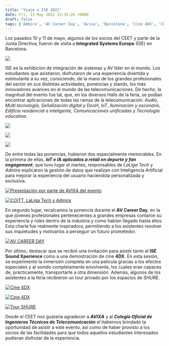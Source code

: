 ```yaml
---
title: 'Viaje a ISE 2022'
date: Fri, 13 May 2022 13:35:26 +0000
draft: false
tags: ['Admira', 'AV Career Day', 'Avixa', 'Barcelona', 'Cine 4DX', 'COIT', 'Eventos', 'Eventos externos', 'ISE', 'Junta Directiva', 'Junta Directiva', 'LaLiga Tech', 'SHURE', 'Tecnología']
---
```


Los pasados 10 y 11 de mayo, algunos de los socios del CEET y parte de la Junta Directiva, fueron de visita a **Integrated Systems Europe** (ISE) en Barcelona.

  

[![](https://ceet.org.es/wp-content/uploads/2022/05/msg1513094313-8909-1-1024x768.jpg)](https://ceet.org.es/wp-content/uploads/2022/05/msg1513094313-8909-1.jpg)

  

ISE es la exhibición de integración de sistemas y AV líder en el mundo. Los estudiantes que asistieron, disfrutaron de una experiencia divertida y estimulante a su vez, conociendo, de la mano de los grandes profesionales del sector en sus distintas actividades, ponencias y stands, los más innovadores avances en el mundo de las telecomunicaciones. De hecho, la magnitud del evento fue tal, que, en los diversos Halls de la feria, se podían encontrar aplicaciones de todas las ramas de la telecomunicación: _Audio_, _Multi tecnología_, _Señalización digital y DooH_, _IoT_, _Iluminación y escenario_, _Edificio residencial e inteligente_, _Comunicaciones unificadas_ y _Tecnología educativa_.

  

[![](https://ceet.org.es/wp-content/uploads/2022/05/msg1513094313-8916-768x1024.jpg)](https://ceet.org.es/wp-content/uploads/2022/05/msg1513094313-8916.jpg)

[![](https://ceet.org.es/wp-content/uploads/2022/05/msg1513094313-8921-1-768x1024.jpg)](https://ceet.org.es/wp-content/uploads/2022/05/msg1513094313-8921-1.jpg)

[![](https://ceet.org.es/wp-content/uploads/2022/05/msg1513094313-8923-1-768x1024.jpg)](https://ceet.org.es/wp-content/uploads/2022/05/msg1513094313-8923-1.jpg)

  

De entre todas las ponencias, hubieron dos especialmente memorables. En la primera de ellas, **_IoT e IA aplicados a retail en deporte y fan engagement_**, que tuvo lugar el martes, responsables de _LaLiga Tech_ y _Admira_ explicaron la gestión de datos que realizan con Inteligencia Artificial para mejorar la experiencia del usuario haciéndola personalizada y exclusiva.

  

[![Presentación por parte de AVIXA del evento](https://ceet.org.es/wp-content/uploads/2022/05/msg1513094313-8948-300x225.jpg)](https://ceet.org.es/wp-content/uploads/2022/05/msg1513094313-8948.jpg)

[![COITT, LaLiga Tech y Admira](https://ceet.org.es/wp-content/uploads/2022/05/msg1513094313-8947.jpg)](https://ceet.org.es/wp-content/uploads/2022/05/msg1513094313-8947.jpg)

  

En segundo lugar, recalcamos la ponencia durante el **AV Career Day**, en la que jóvenes profesionales pertenecientes a grandes empresas contaron su experiencia y roles dentro de la industria y como habían llegado hasta ellos. Esta charla fue realmente inspiradora, permitiendo a los asistentes resolver sus inquietudes y motivarlos a perseguir un futuro prometedor.

  

[![AV CAREER DAY](https://ceet.org.es/wp-content/uploads/2022/05/msg1513094313-8925-225x300.jpg)](https://ceet.org.es/wp-content/uploads/2022/05/msg1513094313-8925.jpg)

  

Por último, destacar que se recibió una invitación para asistir tanto al **ISE Sound Xperience** como a una demostración de cine **4DX**. En esta sesión, se experimentó la inmersión completa en una película gracias a los efectos especiales y al sonido completamente envolvente, los cuales eran capaces de, prácticamente, transportarte a otra dimensión. Además, algunos de los asistentes a la feria recibieron un tour privado por los espacios de _SHURE_.

  

[![Cine 4DX](https://ceet.org.es/wp-content/uploads/2022/05/msg1513094313-8914.jpg)](https://ceet.org.es/wp-content/uploads/2022/05/msg1513094313-8914.jpg)

[![Cine 4DX](https://ceet.org.es/wp-content/uploads/2022/05/msg1513094313-8915-1.jpg)](https://ceet.org.es/wp-content/uploads/2022/05/msg1513094313-8915-1.jpg)

[![Tour SHURE](https://ceet.org.es/wp-content/uploads/2022/05/msg1513094313-8960.jpg)](https://ceet.org.es/wp-content/uploads/2022/05/msg1513094313-8960.jpg)

  

Desde el CEET nos gustaría agradecer a _**AVIXA**_ y al **_Colegio Oficial de Ingenieros Técnicos de Telecomunicación_** el habernos brindado la oportunidad de asistir a este evento, así como de haber provisto a los socios de las facilidades para que todos aquellos estudiantes interesados pudieran disfrutar de la experiencia.